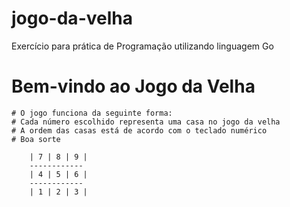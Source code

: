 # jogo-da-velha
Exercício para prática de Programação utilizando linguagem Go

# Bem-vindo ao Jogo da Velha
	# O jogo funciona da seguinte forma:
	# Cada número escolhido representa uma casa no jogo da velha
	# A ordem das casas está de acordo com o teclado numérico
	# Boa sorte
	
		| 7 | 8 | 9 |
		------------
		| 4 | 5 | 6 |
		------------
		| 1 | 2 | 3 |
